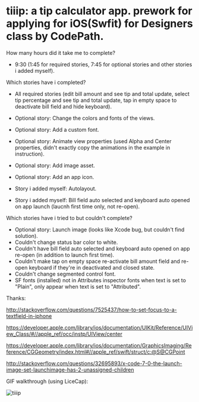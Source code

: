 # tiiip: a tip calculator app. prework for applying for iOS(Swfit) for Designers class by CodePath.

How many hours did it take me to complete?
- 9:30 (1:45 for required stories, 7:45 for optional stories and other stories i added myself).

Which stories have i completed?

- All required stories (edit bill amount and see tip and total update, select tip percentage and see tip and total update, tap in empty space to deactivate bill field and hide keyboard).

- Optional story: Change the colors and fonts of the views.
- Optional story: Add a custom font.
- Optional story: Animate view properties (used Alpha and Center properties, didn't exactly copy the animations in the example in instruction).
- Optional story: Add image asset.
- Optional story: Add an app icon.

- Story i added myself: Autolayout.
- Story i added myself: Bill field auto selected and keyboard auto opened on app launch (laucnh first time only, not re-open).

Which stories have i tried to but couldn't complete?
- Optional story: Launch image (looks like Xcode bug, but couldn't find solution).
- Couldn't change status bar color to white.
- Couldn't have bill field auto selected and keyboard auto opened on app re-open (in addition to launch first time).
- Couldn't make tap on empty space re-activate bill amount field and re-open keyboard if they're in deactivated and closed state.
- Couldn't change segmented control font.
- SF fonts (installed) not in Attributes inspector fonts when text is set to "Plain", only appear when text is set to "Attributed".

Thanks:

http://stackoverflow.com/questions/7525437/how-to-set-focus-to-a-textfield-in-iphone

https://developer.apple.com/library/ios/documentation/UIKit/Reference/UIView_Class/#//apple_ref/occ/instp/UIView/center

https://developer.apple.com/library/ios/documentation/GraphicsImaging/Reference/CGGeometry/index.html#//apple_ref/swift/struct/c:@S@CGPoint

http://stackoverflow.com/questions/32695893/x-code-7-0-the-launch-image-set-launchimage-has-2-unassigned-children


GIF walkthrough (using LiceCap):

![tiiip](https://cloud.githubusercontent.com/assets/14037687/12077733/5ef48536-b1a8-11e5-8bb3-8d0b2b115680.gif)
